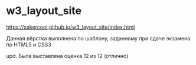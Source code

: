 # w3_layout_site
https://xakercool.github.io/w3_layout_site/index.html

Данная вёрстка выполнена по шаблону, заданному при сдаче экзамена по HTML5 и CSS3

upd. Была выставлена оценка 12 из 12 (отлично)
